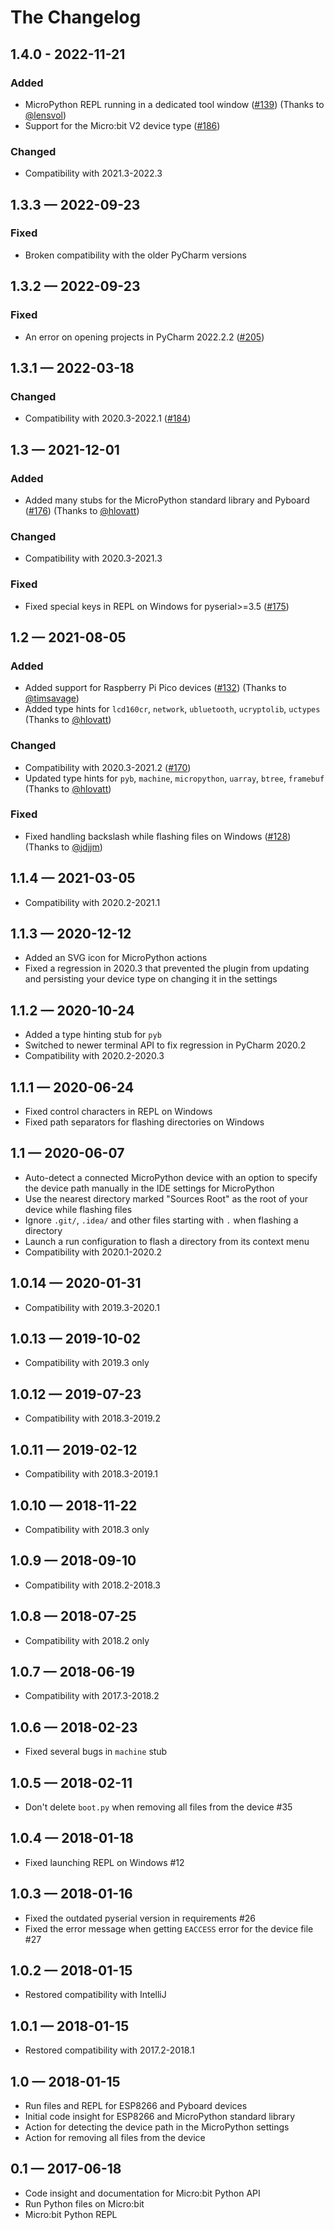 The Changelog
=============

1.4.0 - 2022-11-21
------------------

### Added

* MicroPython REPL running in a dedicated tool window 
  ([#139](https://github.com/JetBrains/intellij-micropython/pull/139))
  (Thanks to [@lensvol](https://github.com/lensvol))
* Support for the Micro:bit V2 device type
  ([#186](https://github.com/JetBrains/intellij-micropython/pull/186))

### Changed

* Compatibility with 2021.3-2022.3


1.3.3 — 2022-09-23
------------------

### Fixed

* Broken compatibility with the older PyCharm versions

1.3.2 — 2022-09-23
------------------

### Fixed

* An error on opening projects in PyCharm 2022.2.2
  ([#205](https://github.com/JetBrains/intellij-micropython/issues/205))


1.3.1 — 2022-03-18
------------------

### Changed

* Compatibility with 2020.3-2022.1
  ([#184](https://github.com/vlasovskikh/intellij-micropython/issues/184))


1.3 — 2021-12-01
----------------

### Added 

* Added many stubs for the MicroPython standard library and Pyboard
  ([#176](https://github.com/vlasovskikh/intellij-micropython/pull/176))
  (Thanks to [@hlovatt](https://github.com/hlovatt))

### Changed

* Compatibility with 2020.3-2021.3

### Fixed

* Fixed special keys in REPL on Windows for pyserial>=3.5
  ([#175](https://github.com/vlasovskikh/intellij-micropython/issues/175))


1.2 — 2021-08-05
----------------

### Added

* Added support for Raspberry Pi Pico devices
  ([#132](https://github.com/vlasovskikh/intellij-micropython/issues/132))
  (Thanks to [@timsavage](https://github.com/timsavage))
* Added type hints for `lcd160cr`, `network`, `ubluetooth`, `ucryptolib`, `uctypes`
  (Thanks to [@hlovatt](https://github.com/hlovatt))

### Changed

* Compatibility with 2020.3-2021.2
  ([#170](https://github.com/vlasovskikh/intellij-micropython/issues/170))
* Updated type hints for `pyb`, `machine`, `micropython`, `uarray`, `btree`, `framebuf`
  (Thanks to [@hlovatt](https://github.com/hlovatt))

### Fixed

* Fixed handling backslash while flashing files on Windows
  ([#128](https://github.com/vlasovskikh/intellij-micropython/issues/128))
  (Thanks to [@jdjjm](https://github.com/jdjjm))

1.1.4 — 2021-03-05
------------------

* Compatibility with 2020.2-2021.1

1.1.3 — 2020-12-12
------------------

* Added an SVG icon for MicroPython actions
* Fixed a regression in 2020.3 that prevented the plugin from updating and persisting
  your device type on changing it in the settings

1.1.2 — 2020-10-24
------------------

* Added a type hinting stub for `pyb`
* Switched to newer terminal API to fix regression in PyCharm 2020.2
* Compatibility with 2020.2-2020.3

1.1.1 — 2020-06-24
------------------

* Fixed control characters in REPL on Windows
* Fixed path separators for flashing directories on Windows

1.1 — 2020-06-07
----------------

* Auto-detect a connected MicroPython device with an option to specify the device path
  manually in the IDE settings for MicroPython
* Use the nearest directory marked "Sources Root" as the root of your device while
  flashing files
* Ignore `.git/`, `.idea/` and other files starting with `.` when flashing a directory
* Launch a run configuration to flash a directory from its context menu
* Compatibility with 2020.1-2020.2

1.0.14 — 2020-01-31
-------------------

* Compatibility with 2019.3-2020.1

1.0.13 — 2019-10-02
-------------------

* Compatibility with 2019.3 only

1.0.12 — 2019-07-23
-------------------

* Compatibility with 2018.3-2019.2

1.0.11 — 2019-02-12
-------------------

* Compatibility with 2018.3-2019.1

1.0.10 — 2018-11-22
-------------------

* Compatibility with 2018.3 only

1.0.9 — 2018-09-10
------------------

* Compatibility with 2018.2-2018.3

1.0.8 — 2018-07-25
------------------

* Compatibility with 2018.2 only

1.0.7 — 2018-06-19
------------------

* Compatibility with 2017.3-2018.2

1.0.6 — 2018-02-23
------------------

* Fixed several bugs in `machine` stub

1.0.5 — 2018-02-11
------------------

* Don't delete `boot.py` when removing all files from the device #35

1.0.4 — 2018-01-18
------------------

* Fixed launching REPL on Windows #12

1.0.3 — 2018-01-16
------------------

* Fixed the outdated pyserial version in requirements #26
* Fixed the error message when getting `EACCESS` error for the device file #27

1.0.2 — 2018-01-15
------------------

* Restored compatibility with IntelliJ

1.0.1 — 2018-01-15
------------------

* Restored compatibility with 2017.2-2018.1

1.0 — 2018-01-15
----------------

* Run files and REPL for ESP8266 and Pyboard devices
* Initial code insight for ESP8266 and MicroPython standard library
* Action for detecting the device path in the MicroPython settings
* Action for removing all files from the device

0.1 — 2017-06-18
----------------

* Code insight and documentation for Micro:bit Python API
* Run Python files on Micro:bit
* Micro:bit Python REPL
